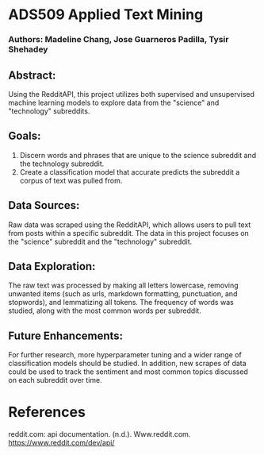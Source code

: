 # ADS509 Applied Text Mining
### Authors: Madeline Chang, Jose Guarneros Padilla, Tysir Shehadey

## Abstract:
Using the RedditAPI, this project utilizes both supervised and unsupervised machine learning models to explore data from the "science" and "technology" subreddits.

## Goals:
1. Discern words and phrases that are unique to the science subreddit and the technology subreddit.
1. Create a classification model that accurate predicts the subreddit a corpus of text was pulled from.

## Data Sources:
Raw data was scraped using the RedditAPI, which allows users to pull text from posts within a specific subreddit. The data in this project focuses on the "science" subreddit and the "technology" subreddit.

## Data Exploration:
The raw text was processed by making all letters lowercase, removing unwanted items (such as urls, markdown formatting, punctuation, and stopwords), and lemmatizing all tokens. The frequency of words was studied, along with the most common words per subreddit.

## Future Enhancements:
For further research, more hyperparameter tuning and a wider range of classification models should be studied. In addition, new scrapes of data could be used to track the sentiment and most common topics discussed on each subreddit over time.

# References
reddit.com: api documentation. (n.d.). Www.reddit.com. https://www.reddit.com/dev/api/
